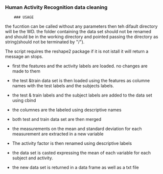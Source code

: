 ### Human Activity Recognition data cleaning
        ### USAGE

the fucntion can be called without any parameters then teh difault directory will be the WD. the folder containing the data set should not be renamed and should be in the working directory and pointed passing the directory as string(should not be terminated by "/").

The script requires the reshape2 package if it is not istall it will return a message an stops.

* first the features and the activity labels are loaded.
no changes are made to them

* the test &train data set is then loaded using the features as columne names with the test labels and the subjects labels.

* the test & train labels and the subject labels are added to the data set using cbind

* the columnes are the labeled using descriptive names

* both test and train data set are then merged

* the measurements on the mean and standard deviation for each measurement are extracted in a new variable

* The activity factor is then renamed using descriptive labels 

* the data set is casted expressing the mean of each variable for each subject and activity.

* the new data set is returned in a data frame as well as a txt file

